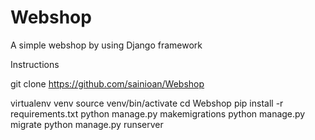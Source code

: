 # Webshop
A simple webshop by using Django framework


Instructions

git clone https://github.com/sainioan/Webshop

virtualenv venv
source venv/bin/activate
cd Webshop
pip install -r requirements.txt
python manage.py makemigrations
python manage.py migrate
python manage.py runserver
